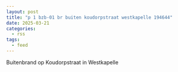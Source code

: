 ```yaml
---
layout: post
title: "p 1 bzb-01 br buiten koudorpstraat westkapelle 194644"
date: 2025-03-21
categories: 
  - rss
tags: 
  - feed
---
```


Buitenbrand op Koudorpstraat in Westkapelle
